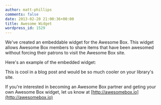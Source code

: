 ```yaml
---
author: matt-phillips
comments: false
date: 2013-02-20 21:00:36+00:00
title: Awesome Widget
wordpress_id: 1529
---
```


We've created an embeddable widget for the Awesome Box. This widget allows Awesome Box members to share items that have been awesomed without forcing their patrons to visit the Awesome Box site.



Here's an example of the embedded widget:





This is cool in a blog post and would be so much cooler on your library's site.

If you're interested in becoming an Awesome Box partner and geting your own Awesome Box widget, let us know at [http://awesomebox.io](http://awesomebox.io)
